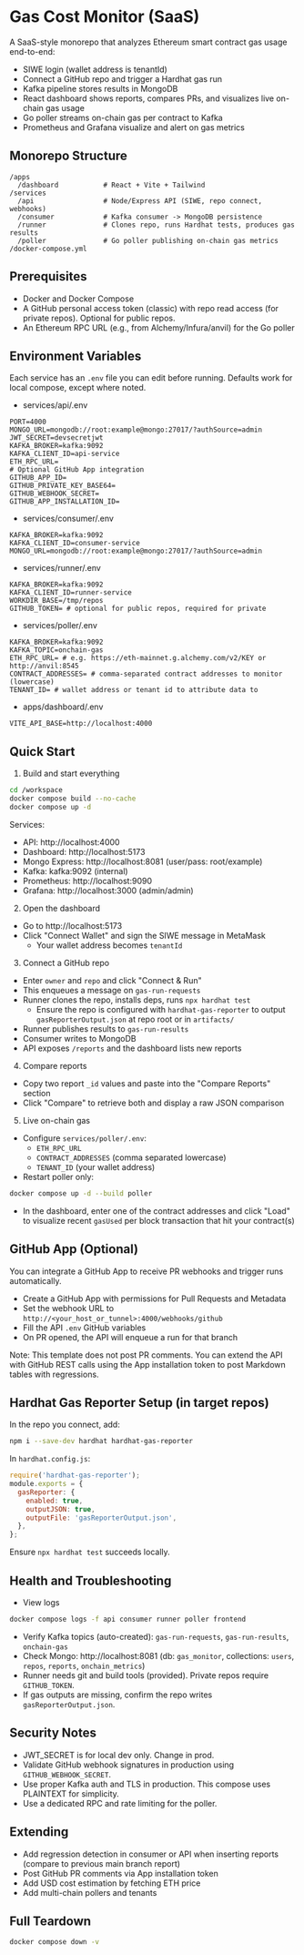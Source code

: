 # Gas Cost Monitor (SaaS)

A SaaS-style monorepo that analyzes Ethereum smart contract gas usage end-to-end:
- SIWE login (wallet address is tenantId)
- Connect a GitHub repo and trigger a Hardhat gas run
- Kafka pipeline stores results in MongoDB
- React dashboard shows reports, compares PRs, and visualizes live on-chain gas usage
- Go poller streams on-chain gas per contract to Kafka
- Prometheus and Grafana visualize and alert on gas metrics

## Monorepo Structure

```
/apps
  /dashboard           # React + Vite + Tailwind
/services
  /api                 # Node/Express API (SIWE, repo connect, webhooks)
  /consumer            # Kafka consumer -> MongoDB persistence
  /runner              # Clones repo, runs Hardhat tests, produces gas results
  /poller              # Go poller publishing on-chain gas metrics
/docker-compose.yml
```

## Prerequisites

- Docker and Docker Compose
- A GitHub personal access token (classic) with repo read access (for private repos). Optional for public repos.
- An Ethereum RPC URL (e.g., from Alchemy/Infura/anvil) for the Go poller

## Environment Variables

Each service has an `.env` file you can edit before running. Defaults work for local compose, except where noted.

- services/api/.env
```
PORT=4000
MONGO_URL=mongodb://root:example@mongo:27017/?authSource=admin
JWT_SECRET=devsecretjwt
KAFKA_BROKER=kafka:9092
KAFKA_CLIENT_ID=api-service
ETH_RPC_URL=
# Optional GitHub App integration
GITHUB_APP_ID=
GITHUB_PRIVATE_KEY_BASE64=
GITHUB_WEBHOOK_SECRET=
GITHUB_APP_INSTALLATION_ID=
```

- services/consumer/.env
```
KAFKA_BROKER=kafka:9092
KAFKA_CLIENT_ID=consumer-service
MONGO_URL=mongodb://root:example@mongo:27017/?authSource=admin
```

- services/runner/.env
```
KAFKA_BROKER=kafka:9092
KAFKA_CLIENT_ID=runner-service
WORKDIR_BASE=/tmp/repos
GITHUB_TOKEN= # optional for public repos, required for private
```

- services/poller/.env
```
KAFKA_BROKER=kafka:9092
KAFKA_TOPIC=onchain-gas
ETH_RPC_URL= # e.g. https://eth-mainnet.g.alchemy.com/v2/KEY or http://anvil:8545
CONTRACT_ADDRESSES= # comma-separated contract addresses to monitor (lowercase)
TENANT_ID= # wallet address or tenant id to attribute data to
```

- apps/dashboard/.env
```
VITE_API_BASE=http://localhost:4000
```

## Quick Start

1) Build and start everything

```bash
cd /workspace
docker compose build --no-cache
docker compose up -d
```

Services:
- API: http://localhost:4000
- Dashboard: http://localhost:5173
- Mongo Express: http://localhost:8081 (user/pass: root/example)
- Kafka: kafka:9092 (internal)
- Prometheus: http://localhost:9090
- Grafana: http://localhost:3000 (admin/admin)

2) Open the dashboard

- Go to http://localhost:5173
- Click "Connect Wallet" and sign the SIWE message in MetaMask
  - Your wallet address becomes `tenantId`

3) Connect a GitHub repo

- Enter `owner` and `repo` and click "Connect & Run"
- This enqueues a message on `gas-run-requests`
- Runner clones the repo, installs deps, runs `npx hardhat test`
  - Ensure the repo is configured with `hardhat-gas-reporter` to output `gasReporterOutput.json` at repo root or in `artifacts/`
- Runner publishes results to `gas-run-results`
- Consumer writes to MongoDB
- API exposes `/reports` and the dashboard lists new reports

4) Compare reports

- Copy two report `_id` values and paste into the "Compare Reports" section
- Click "Compare" to retrieve both and display a raw JSON comparison

5) Live on-chain gas

- Configure `services/poller/.env`:
  - `ETH_RPC_URL`
  - `CONTRACT_ADDRESSES` (comma separated lowercase)
  - `TENANT_ID` (your wallet address)
- Restart poller only:

```bash
docker compose up -d --build poller
```

- In the dashboard, enter one of the contract addresses and click "Load" to visualize recent `gasUsed` per block transaction that hit your contract(s)

## GitHub App (Optional)

You can integrate a GitHub App to receive PR webhooks and trigger runs automatically.
- Create a GitHub App with permissions for Pull Requests and Metadata
- Set the webhook URL to `http://<your_host_or_tunnel>:4000/webhooks/github`
- Fill the API `.env` GitHub variables
- On PR opened, the API will enqueue a run for that branch

Note: This template does not post PR comments. You can extend the API with GitHub REST calls using the App installation token to post Markdown tables with regressions.

## Hardhat Gas Reporter Setup (in target repos)

In the repo you connect, add:

```bash
npm i --save-dev hardhat hardhat-gas-reporter
```

In `hardhat.config.js`:

```js
require('hardhat-gas-reporter');
module.exports = {
  gasReporter: {
    enabled: true,
    outputJSON: true,
    outputFile: 'gasReporterOutput.json',
  },
};
```

Ensure `npx hardhat test` succeeds locally.

## Health and Troubleshooting

- View logs
```bash
docker compose logs -f api consumer runner poller frontend
```

- Verify Kafka topics (auto-created): `gas-run-requests`, `gas-run-results`, `onchain-gas`
- Check Mongo: http://localhost:8081 (db: `gas_monitor`, collections: `users`, `repos`, `reports`, `onchain_metrics`)
- Runner needs git and build tools (provided). Private repos require `GITHUB_TOKEN`.
- If gas outputs are missing, confirm the repo writes `gasReporterOutput.json`.

## Security Notes

- JWT_SECRET is for local dev only. Change in prod.
- Validate GitHub webhook signatures in production using `GITHUB_WEBHOOK_SECRET`.
- Use proper Kafka auth and TLS in production. This compose uses PLAINTEXT for simplicity.
- Use a dedicated RPC and rate limiting for the poller.

## Extending

- Add regression detection in consumer or API when inserting reports (compare to previous main branch report)
- Post GitHub PR comments via App installation token
- Add USD cost estimation by fetching ETH price
- Add multi-chain pollers and tenants

## Full Teardown

```bash
docker compose down -v
```